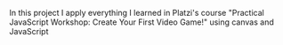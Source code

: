 In this project I apply everything I learned in Platzi's course "Practical JavaScript Workshop: Create Your First Video Game!" using canvas and JavaScript
